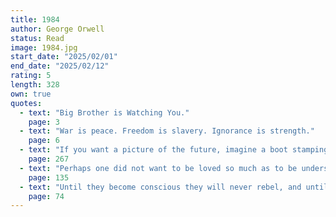 ```yaml
---
title: 1984
author: George Orwell
status: Read
image: 1984.jpg
start_date: "2025/02/01" 
end_date: "2025/02/12"
rating: 5
length: 328
own: true
quotes:
  - text: "Big Brother is Watching You."
    page: 3
  - text: "War is peace. Freedom is slavery. Ignorance is strength."
    page: 6
  - text: "If you want a picture of the future, imagine a boot stamping on a human face—forever."
    page: 267
  - text: "Perhaps one did not want to be loved so much as to be understood."
    page: 135
  - text: "Until they become conscious they will never rebel, and until after they have rebelled they cannot become conscious."
    page: 74
---
```

